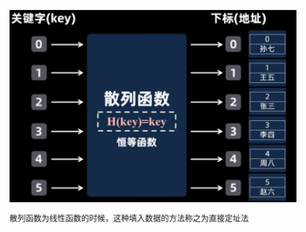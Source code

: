![输入图片说明](/imgs/2025-02-25/vPt4rvV6bUtxz4vl.png)

散列函数为线性函数的时候，这种填入数据的方法称之为直接定址法
<!--stackedit_data:
eyJoaXN0b3J5IjpbMTEyOTA1MDc1NF19
-->
